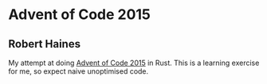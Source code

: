 # Advent of Code 2015
## Robert Haines

My attempt at doing [Advent of Code 2015](http://adventofcode.com/2015) in Rust. This is a learning exercise for me, so expect naive unoptimised code.
